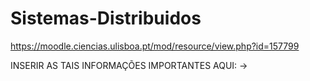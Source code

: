 # Sistemas-Distribuidos

https://moodle.ciencias.ulisboa.pt/mod/resource/view.php?id=157799

INSERIR AS TAIS INFORMAÇÕES IMPORTANTES AQUI:
->
